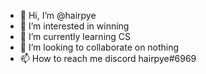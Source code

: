 - 👋 Hi, I’m @hairpye
- 👀 I’m interested in winning
- 🌱 I’m currently learning CS
- 💞️ I’m looking to collaborate on nothing
- 📫 How to reach me discord hairpye#6969

<!---
hairpye/hairpye is a ✨ special ✨ repository because its `README.md` (this file) appears on your GitHub profile.
You can click the Preview link to take a look at your changes.
--->
